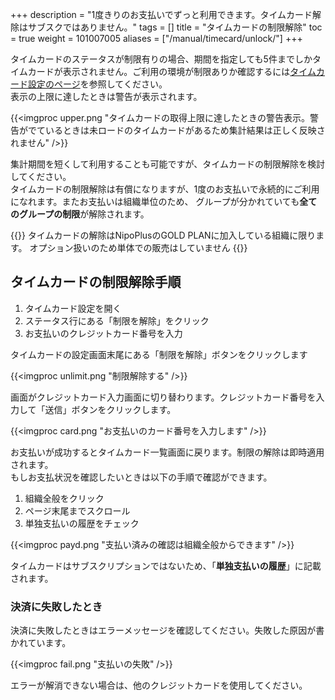 +++
description = "1度きりのお支払いでずっと利用できます。タイムカード解除はサブスクではありません。"
tags = []
title = "タイムカードの制限解除"
toc = true
weight = 101007005
aliases = ["/manual/timecard/unlock/"]
+++

タイムカードのステータスが制限有りの場合、期間を指定しても5件までしかタイムカードが表示されません。ご利用の環境が制限ありか確認するには[タイムカード設定のページ](/docs/manual/timecard/setting/)を参照してください。  
表示の上限に達したときは警告が表示されます。

{{<imgproc upper.png "タイムカードの取得上限に達したときの警告表示。警告がでているときは未ロードのタイムカードがあるため集計結果は正しく反映されません" />}}

集計期間を短くして利用することも可能ですが、タイムカードの制限解除を検討してください。  
タイムカードの制限解除は有償になりますが、1度のお支払いで永続的にご利用になれます。またお支払いは組織単位のため、
グループが分かれていても**全てのグループの制限**が解除されます。

{{<alice pos="left" icon="default">}}
タイムカードの解除はNipoPlusのGOLD PLANに加入している組織に限ります。
オプション扱いのため単体での販売はしていません
{{</alice>}}

## タイムカードの制限解除手順

1. タイムカード設定を開く
1. ステータス行にある「制限を解除」をクリック
1. お支払いのクレジットカード番号を入力

タイムカードの設定画面末尾にある「制限を解除」ボタンをクリックします

{{<imgproc unlimit.png "制限解除する" />}}

画面がクレジットカード入力画面に切り替わります。クレジットカード番号を入力して「送信」ボタンをクリックします。

{{<imgproc card.png "お支払いのカード番号を入力します" />}}

お支払いが成功するとタイムカード一覧画面に戻ります。制限の解除は即時適用されます。  
もしお支払状況を確認したいときは以下の手順で確認ができます。

1. 組織全般をクリック
1. ページ末尾までスクロール
1. 単独支払いの履歴をチェック

{{<imgproc payd.png "支払い済みの確認は組織全般からできます" />}}

タイムカードはサブスクリプションではないため、「**単独支払いの履歴**」に記載されます。

### 決済に失敗したとき

決済に失敗したときはエラーメッセージを確認してください。失敗した原因が書かれています。

{{<imgproc fail.png "支払いの失敗" />}}

エラーが解消できない場合は、他のクレジットカードを使用してください。
